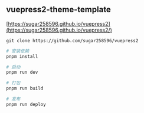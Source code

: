 

## vuepress2-theme-template


[https://sugar258596.github.io/vuepress2](https://sugar258596.github.io/vuepress2/)

```shell
git clone https://github.com/sugar258596/vuepress2
```




```bash
# 安装依赖
pnpm install 

# 启动
pnpm run dev

# 打包
pnpm run build

# 发布
pnpm run deploy
```